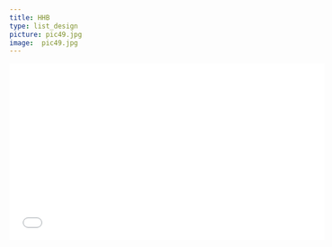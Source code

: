 ```yaml
---
title: HHB
type: list_design
picture: pic49.jpg
image:  pic49.jpg
---
```

<div style="text-align: center;">
<iframe allowfullscreen="" frameborder="0" height="315" src="//www.youtube.com/embed/pa9kpPYeBaU" width="560"></iframe><br />
